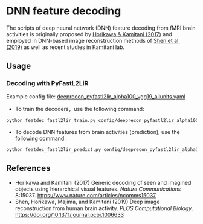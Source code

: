 # DNN feature decoding

The scripts of deep neural network (DNN) feature decoding from fMRI brain activities is originally proposed by [Horikawa & Kamitani (2017)](https://www.nature.com/articles/ncomms15037) and employed in DNN-based image reconstruction methods of [Shen et al. (2019)](http://dx.doi.org/10.1371/journal.pcbi.1006633) as well as recent studies in Kamitani lab.

## Usage

### Decoding with PyFastL2LiR

Example config file: [deeprecon_pyfastl2lir_alpha100_vgg19_allunits.yaml](config/deeprecon_pyfastl2lir_alpha100_vgg19_allunits.yaml)

- To train the decoders，use the following command:
```sh
python featdec_fastl2lir_train.py config/deeprecon_pyfastl2lir_alpha100_vgg19_allunits.yaml
 ```
  
- To decode DNN features from brain activities (prediction), use the following command:
```sh
python featdec_fastl2lir_predict.py config/deeprecon_pyfastl2lir_alpha100_vgg19_allunits.yaml
 ```

## References

- Horikawa and Kamitani (2017) Generic decoding of seen and imagined objects using hierarchical visual features. *Nature Communications* 8:15037. https://www.nature.com/articles/ncomms15037
- Shen, Horikawa, Majima, and Kamitani (2019) Deep image reconstruction from human brain activity. *PLOS Computational Biology*. https://doi.org/10.1371/journal.pcbi.1006633
